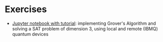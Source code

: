 # Exercises
 * [Jupyter notebook with tutorial](w6_01.ipynb): implementing Grover's Algorithm and solving a SAT problem of dimension 3, using local and remote (IBMQ) quantum devices
